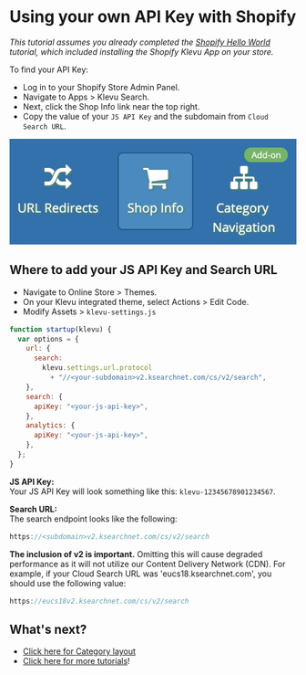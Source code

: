 # Using your own API Key with Shopify

_This tutorial assumes you already completed the
[Shopify Hello World](/getting-started/1-hello-world/shopify)
tutorial, which included installing the Shopify Klevu App on your store._

To find your API Key:

- Log in to your Shopify Store Admin Panel.
- Navigate to Apps > Klevu Search.
- Next, click the Shop Info link near the top right.
- Copy the value of your `JS API Key` and the subdomain from `Cloud Search URL`.

![Shop Info](/getting-started/5-your-api-key/images/shop-info.jpg)

## Where to add your JS API Key and Search URL

- Navigate to Online Store > Themes.
- On your Klevu integrated theme, select Actions > Edit Code.
- Modify Assets > `klevu-settings.js`

```js
function startup(klevu) {
  var options = {
    url: {
      search:
        klevu.settings.url.protocol
          + "//<your-subdomain>v2.ksearchnet.com/cs/v2/search",
    },
    search: {
      apiKey: "<your-js-api-key>",
    },
    analytics: {
      apiKey: "<your-js-api-key>",
    },
  };
}
```

**JS API Key:**  
Your JS API Key will look something like this: `klevu-12345678901234567`.

**Search URL:**  
The search endpoint looks like the following:

```js
https://<subdomain>v2.ksearchnet.com/cs/v2/search
```

**The inclusion of v2 is important.** Omitting this will cause degraded performance as it will not utilize our Content Delivery Network (CDN). For example, if your Cloud Search URL was 'eucs18.ksearchnet.com', you should use the following value:

```js
https://eucs18v2.ksearchnet.com/cs/v2/search
```

## What's next?

- [Click here for Category layout](/getting-started/6-category-navigation/shopify)
- [Click here for more tutorials](/modules)!
